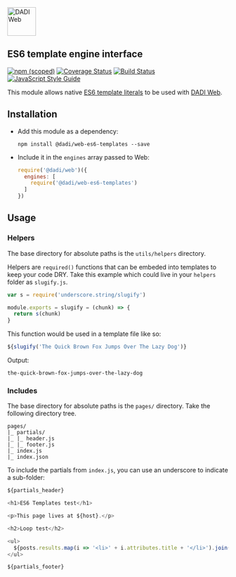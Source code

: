 <img src="https://dadi.cloud/assets/products/dadi-web-full.png" alt="DADI Web" height="65"/>

## ES6 template engine interface

[![npm (scoped)](https://img.shields.io/npm/v/@dadi/web-es6-templates.svg?maxAge=10800&style=flat-square)](https://www.npmjs.com/package/@dadi/web-es6-templates)
[![Coverage Status](https://coveralls.io/repos/github/dadi/web-es6-templates/badge.svg?branch=master)](https://coveralls.io/github/dadi/web-es6-templates?branch=master)
[![Build Status](https://travis-ci.org/dadi/web-es6-templates.svg?branch=master)](https://travis-ci.org/dadi/web-es6-templates)
[![JavaScript Style Guide](https://img.shields.io/badge/code%20style-standard-brightgreen.svg?style=flat-square)](http://standardjs.com/)

This module allows native [ES6 template literals](https://developer.mozilla.org/en/docs/Web/JavaScript/Reference/Template_literals) to be used with [DADI Web](https://github.com/dadi/web).

## Installation

- Add this module as a dependency:

   ```
   npm install @dadi/web-es6-templates --save
   ```

- Include it in the `engines` array passed to Web:

   ```js
   require('@dadi/web')({
     engines: [
       require('@dadi/web-es6-templates')
     ]
   })
   ```

## Usage

### Helpers

The base directory for absolute paths is the `utils/helpers` directory.

Helpers are `required()` functions that can be embeded into templates to keep your code DRY. Take this example which could live in your `helpers` folder as `slugify.js`.

```javascript
var s = require('underscore.string/slugify')

module.exports = slugify = (chunk) => {
  return s(chunk)
}
```

This function would be used in a template file like so:

```javascript
${slugify('The Quick Brown Fox Jumps Over The Lazy Dog')}
```

Output:

```
the-quick-brown-fox-jumps-over-the-lazy-dog
```

### Includes

The base directory for absolute paths is the `pages/` directory. Take the following directory tree.

```
pages/
|_ partials/
|_ |_ header.js
|_ |_ footer.js
|_ index.js
|_ index.json
```

To include the partials from `index.js`, you can use an underscore to indicate a sub-folder:

```js
${partials_header}

<h1>ES6 Templates test</h1>

<p>This page lives at ${host}.</p>

<h2>Loop test</h2>

<ul>
  ${posts.results.map(i => '<li>' + i.attributes.title + '</li>').join('')}
</ul>

${partials_footer}
```

